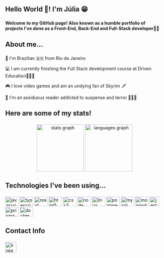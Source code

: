 <h2 align="left">Hello World 👋! I'm Júlia 😁</h2>

###

<h4>Welcome to my GitHub page! Also known as a humble portfolio of projects I've done as a Front-End, Back-End and Full-Stack developer👩‍💻 </h4>

###

<h2>About me...</h2>

###

<p>📍 I'm Brazilian 🇧🇷 from Rio de Janeiro</p>
<p>💻 I am currently finishing the Full Stack development course at Driven Education👩🏻‍🎓</p>
<p>🎮 I love video games and am an undying fan of Skyrim 🗡</p>
<p>📕 I'm an assiduous reader addicted to suspense and terror 🧛🏼‍♂️</p>

###

<h2>Here are some of my stats!</h2>

###

<div align="center">
  <img src="https://github-readme-stats.vercel.app/api?username=JuliaBotelho&hide_title=false&hide_rank=false&show_icons=true&include_all_commits=true&count_private=true&disable_animations=false&theme=dracula&locale=en&hide_border=false" height="150" alt="stats graph"  />
  <img src="https://github-readme-stats.vercel.app/api/top-langs?username=JuliaBotelho&locale=en&hide_title=false&layout=compact&card_width=320&langs_count=5&theme=dracula&hide_border=false" height="150"  alt="languages graph"  />
</div>

###

<h2>Technologies I've been using...</h2>

###

<div align="left">
  <img src="https://cdn.jsdelivr.net/gh/devicons/devicon/icons/javascript/javascript-original.svg" height="30" width="42" alt="javascript logo"  />
  <img src="https://cdn.jsdelivr.net/gh/devicons/devicon/icons/typescript/typescript-plain.svg" height="30" width="42" alt="typescript logo"  />
  <img src="https://cdn.jsdelivr.net/gh/devicons/devicon/icons/react/react-original.svg" height="30" width="42" alt="react logo"  />
  <img src="https://cdn.jsdelivr.net/gh/devicons/devicon/icons/html5/html5-original.svg" height="30" width="42" alt="html5 logo"  />
  <img src="https://cdn.jsdelivr.net/gh/devicons/devicon/icons/css3/css3-original.svg" height="30" width="42" alt="css3 logo"  />
  <img src="https://upload.wikimedia.org/wikipedia/commons/d/d9/Node.js_logo.svg" height="30" width="42" alt="node logo"  />
  <img src="https://cdn.jsdelivr.net/gh/devicons/devicon/icons/linux/linux-original.svg" height="30" width="42" alt="linux logo"  />
  <img src="https://cdn.jsdelivr.net/gh/devicons/devicon/icons/postgresql/postgresql-original.svg" height="30" width="42" alt="postgresql logo"  />
  <img src="https://cdn.jsdelivr.net/gh/devicons/devicon/icons/mysql/mysql-original.svg" height="30" width="42" alt="mysql logo"  />
  <img src="https://cdn.jsdelivr.net/gh/devicons/devicon/icons/mongodb/mongodb-original.svg" height="30" width="42" alt="mongodb logo"  />
  <img src="https://iconape.com/wp-content/png_logo_vector/jest-logo.png" height="30" alt="jest logo"  />
  <img src="https://www.svgrepo.com/show/373776/light-prisma.svg" height="30" width="42" alt="prisma logo"  />
   <img src="https://cdn.jsdelivr.net/gh/devicons/devicon/icons/docker/docker-original.svg" height="30" width="42" alt="docker logo"  />
</div>

###

<h2>Contact Info</h2>

###

<div align="left">
<a href="https://www.linkedin.com/in/juliabotelho/" target="_blank">
  <img src="https://img.shields.io/static/v1?message=LinkedIn&logo=linkedin&label=&color=0077B5&logoColor=white&labelColor=&style=for-the-badge" height="35" alt="linkedin logo"  />
  </a>
</div>

###



<!--
**JuliaBotelho/JuliaBotelho** is a ✨ _special_ ✨ repository because its `README.md` (this file) appears on your GitHub profile.

Here are some ideas to get you started:

- 🔭 I’m currently working on ...
- 🌱 I’m currently learning ...
- 👯 I’m looking to collaborate on ...
- 🤔 I’m looking for help with ...
- 💬 Ask me about ...
- 📫 How to reach me: ...
- 😄 Pronouns: ...
- ⚡ Fun fact: ...
-->
